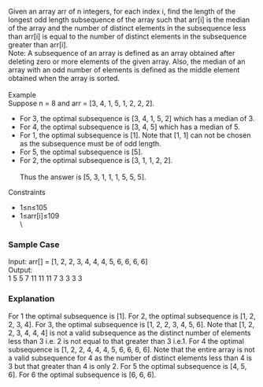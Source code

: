 Given an array arr of n integers, for each index i, find the length of the longest odd length subsequence of the array such that arr[i] is the median of the array and the number of distinct elements in the subsequence less than arr[i] is equal to the number of distinct elements in the subsequence greater than arr[i]. \
Note: A subsequence of an array is defined as an array obtained after deleting zero or more elements of the given array. Also, the median of an array with an odd number of elements is defined as the middle element obtained when the array is sorted. \
\
Example \
Suppose n = 8 and arr = [3, 4, 1, 5, 1, 2, 2, 2].
* For 3, the optimal subsequence is [3, 4, 1, 5, 2] which has a median of 3.
* For 4, the optimal subsequence is [3, 4, 5] which has a median of 5.
* For 1, the optimal subsequence is [1]. Note that [1, 1] can not be chosen as the subsequence must be of odd length.
* For 5, the optimal subsequence is [5].
* For 2, the optimal subsequence is [3, 1, 1, 2, 2]. \
  \
Thus the answer is [5, 3, 1, 1, 1, 5, 5, 5].

Constraints
* 1≤n≤105
* 1≤arr[i]≤109 \
\
### Sample Case 
Input: arr[] = [1, 2, 2, 3, 4, 4, 4, 5, 6, 6, 6, 6]  \
Output:  
1
5
5
7
11
11
11
7
3
3
3
3  

### Explanation
For 1 the optimal subsequence is [1]. For 2, the optimal subsequence is [1, 2, 2, 3, 4]. For 3, the optimal subsequence is [1, 2, 2, 3, 4, 5, 6]. Note that [1, 2, 2, 3, 4, 4, 4] is not a valid subsequence as the distinct number of elements less than 3 i.e. 2 is not equal to that greater than 3 i.e.1.
For 4 the optimal subsequence is [1, 2, 2, 4, 4, 4, 5, 6, 6, 6, 6]. Note that the entire array is not a valid subsequence for 4 as the number of distinct elements less than 4 is 3 but that greater than 4 is only 2. For 5 the optimal subsequence is [4, 5, 6]. For 6 the optimal subsequence is [6, 6, 6].
